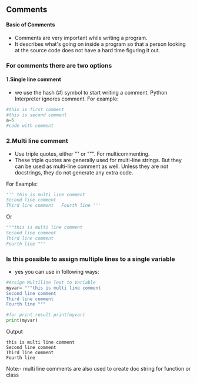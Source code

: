 ## Comments 
#### Basic of Comments 
- Comments  are very important while writing a program. 
- It describes what's going on inside a program so that a person looking at the source code does not have a hard time figuring it out. 

### For comments there are two options
#### 1.Single line comment 
- we use the hash (#) symbol to start writing a comment. 
Python Interpreter ignores comment. 
For example:
```python
#this is first comment     
#this is second comment     
a=5   
#code with comment
```

### 2.Multi line comment 
- Use triple quotes, either ''' or """. For multicommenting. 
- These triple quotes are generally used for multi-line strings. But they can be used as multi-line comment as well. Unless they are not docstrings, they do not generate any extra code. 

For Example:
```python
''' this is multi line comment     
Second line comment    
Third line comment   Fourth line '''
```
Or
```python
"""this is multi line comment     
Second line comment    
Third line comment   
Fourth line """
```

### Is this possible to assign multiple lines  to a single variable 
- yes you can use in following ways:
```python
#Assign Multiline Text to Variable
myvar= """this is multi line comment     
Second line comment    
Third line comment   
Fourth line """   

#for print result print(myvar)
print(myvar)
```

Output
```
this is multi line comment     
Second line comment    
Third line comment   
Fourth line 
```

Note:- multi line comments are also used to create doc string for function or class
